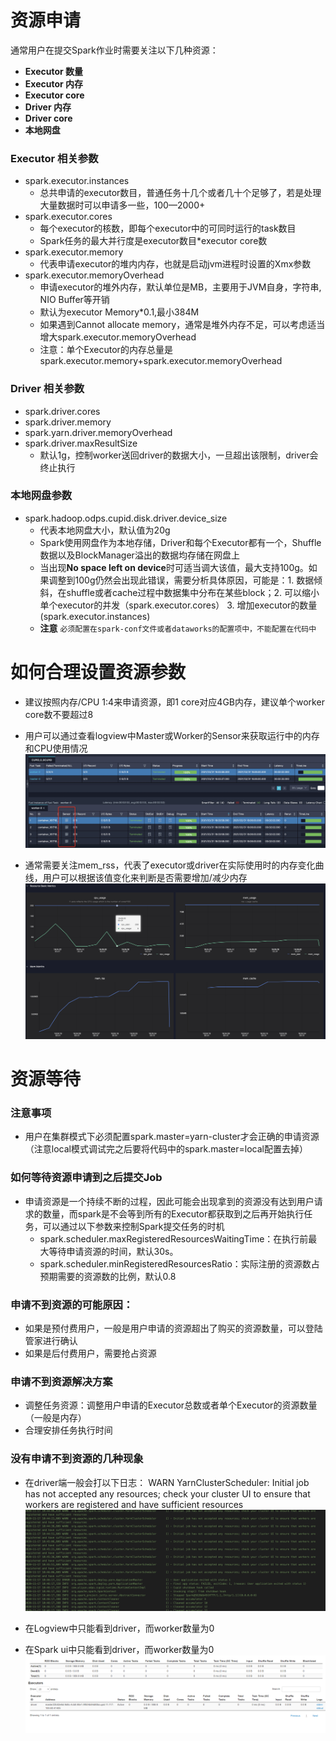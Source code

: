 <h1 id="1">资源申请</h1>
通常用户在提交Spark作业时需要关注以下几种资源：

* **Executor 数量**
* **Executor 内存**
* **Executor core**
* **Driver 内存**
* **Driver core**
* **本地网盘**

### Executor 相关参数
* spark.executor.instances
  + 总共申请的executor数目，普通任务十几个或者几十个足够了，若是处理大量数据时可以申请多一些，100—2000+
* spark.executor.cores
  + 每个executor的核数，即每个executor中的可同时运行的task数目
  + Spark任务的最大并行度是executor数目*executor core数
* spark.executor.memory
  + 代表申请executor的堆内内存，也就是启动jvm进程时设置的Xmx参数
* spark.executor.memoryOverhead
  + 申请executor的堆外内存，默认单位是MB，主要用于JVM自身，字符串, NIO Buffer等开销
  + 默认为executor Memory*0.1,最小384M
  + 如果遇到Cannot allocate memory，通常是堆外内存不足，可以考虑适当增大spark.executor.memoryOverhead
  + 注意：单个Executor的内存总量是spark.executor.memory+spark.executor.memoryOverhead

### Driver 相关参数
* spark.driver.cores
* spark.driver.memory
* spark.yarn.driver.memoryOverhead
* spark.driver.maxResultSize
  + 默认1g，控制worker送回driver的数据大小，一旦超出该限制，driver会终止执行
### 本地网盘参数
* spark.hadoop.odps.cupid.disk.driver.device_size
  + 代表本地网盘大小，默认值为20g
  + Spark使用网盘作为本地存储，Driver和每个Executor都有一个，Shuffle数据以及BlockManager溢出的数据均存储在网盘上
  + 当出现**No space left on device**时可适当调大该值，最大支持100g。如果调整到100g仍然会出现此错误，需要分析具体原因，可能是：1. 数据倾斜，在shuffle或者cache过程中数据集中分布在某些block；2. 可以缩小单个executor的并发（spark.executor.cores） 3. 增加executor的数量(spark.executor.instances)
  + **注意**  `必须配置在spark-conf文件或者dataworks的配置项中，不能配置在代码中`
 
<h1 id="2">如何合理设置资源参数</h1>

* 建议按照内存/CPU 1:4来申请资源，即1 core对应4GB内存，建议单个worker core数不要超过8 

* 用户可以通过查看logview中Master或Worker的Sensor来获取运行中的内存和CPU使用情况
![sensor](resources/fuxisensor.png)

* 通常需要关注mem_rss，代表了executor或driver在实际使用时的内存变化曲线，用户可以根据该值变化来判断是否需要增加/减少内存
![sensor](resources/fuxisensor2.png)


<h1 id="3">资源等待</h1>

### 注意事项
* 用户在集群模式下必须配置spark.master=yarn-cluster才会正确的申请资源（注意local模式调试完之后要将代码中的spark.master=local配置去掉）

### 如何等待资源申请到之后提交Job
* 申请资源是一个持续不断的过程，因此可能会出现拿到的资源没有达到用户请求的数量，而spark是不会等到所有的Executor都获取到之后再开始执行任务，可以通过以下参数来控制Spark提交任务的时机
  + spark.scheduler.maxRegisteredResourcesWaitingTime：在执行前最大等待申请资源的时间，默认30s。
  + spark.scheduler.minRegisteredResourcesRatio：实际注册的资源数占预期需要的资源数的比例，默认0.8

### 申请不到资源的可能原因：
* 如果是预付费用户，一般是用户申请的资源超出了购买的资源数量，可以登陆管家进行确认
* 如果是后付费用户，需要抢占资源


### 申请不到资源解决方案
* 调整任务资源：调整用户申请的Executor总数或者单个Executor的资源数量（一般是内存）
* 合理安排任务执行时间

### 没有申请不到资源的几种现象

* 在driver端一般会打以下日志：
WARN YarnClusterScheduler: Initial job has not accepted any resources; check your cluster UI to ensure that workers are registered and have sufficient resources
![](resources/资源申请1.png)

* 在Logview中只能看到driver，而worker数量为0
* 在Spark ui中只能看到driver，而worker数量为0
![](resources/资源申请2.png)